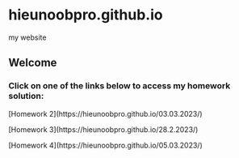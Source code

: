 # hieunoobpro.github.io
my website
## Welcome  
### Click on one of the links below to access my homework solution:  
<p>
[Homework 2](https://hieunoobpro.github.io/03.03.2023/)  </p>
<p>
[Homework 3](https://hieunoobpro.github.io/28.2.2023/)</p>
<p>
[Homework 4](https://hieunoobpro.github.io/05.03.2023/)</p>
